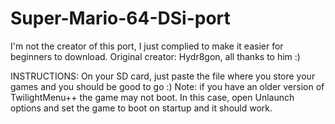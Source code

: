 # Super-Mario-64-DSi-port
I'm not the creator of this port, I just complied to make it easier for beginners to download.
Original creator: Hydr8gon, all thanks to him :)

INSTRUCTIONS:
On your SD card, just paste the file where you store your games and you should be good to go :)
Note: if you have an older version of TwilightMenu++ the game may not boot.
      In this case, open Unlaunch options and set the game to boot on startup and it should work.
